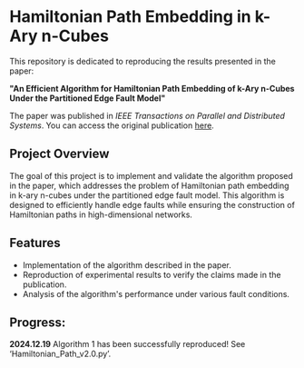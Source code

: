 # Hamiltonian Path Embedding in k-Ary n-Cubes

This repository is dedicated to reproducing the results presented in the paper:

**"An Efficient Algorithm for Hamiltonian Path Embedding of k-Ary n-Cubes Under the Partitioned Edge Fault Model"**

The paper was published in *IEEE Transactions on Parallel and Distributed Systems*. You can access the original publication [here](https://ieeexplore.ieee.org/abstract/document/10093117).

## Project Overview

The goal of this project is to implement and validate the algorithm proposed in the paper, which addresses the problem of Hamiltonian path embedding in k-ary n-cubes under the partitioned edge fault model. This algorithm is designed to efficiently handle edge faults while ensuring the construction of Hamiltonian paths in high-dimensional networks.

## Features

- Implementation of the algorithm described in the paper.
- Reproduction of experimental results to verify the claims made in the publication.
- Analysis of the algorithm's performance under various fault conditions.

## Progress:

**2024.12.19**  Algorithm 1 has been successfully reproduced! See ‘Hamiltonian_Path_v2.0.py’.